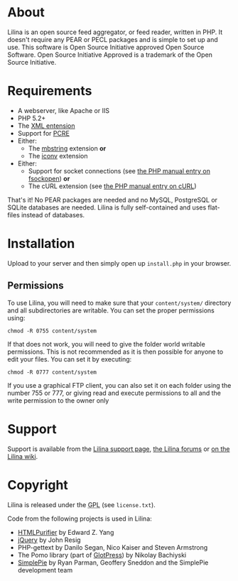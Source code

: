 ﻿About
=====

Lilina is an open source feed aggregator, or feed reader, written in PHP. It doesn't require any PEAR or PECL packages and is simple to set up and use.
This software is Open Source Initiative approved Open Source Software. Open Source Initiative Approved is a trademark of the Open Source Initiative.

Requirements
============

* A webserver, like Apache or IIS
* PHP 5.2+
* The <a href="http://php.net/xml">XML entension</a>
* Support for <a href="http://php.net/pcre">PCRE</a>
* Either:
  * The <a href="http://php.net/mbstring">mbstring</a> extension <strong>or</strong>
  * The <a href="http://php.net/iconv">iconv</a> extension
* Either:
  * Support for socket connections (see <a href="http://php.net/manual/en/function.fsockopen.php">the PHP manual entry on fsockopen</a>) <strong>or</strong>
  * The cURL extension (see <a href="http://au.php.net/curl">the PHP manual entry on cURL</a>)

That's it! No PEAR packages are needed and no MySQL, PostgreSQL or SQLite databases are needed. Lilina is fully self-contained and uses flat-files instead of databases.

Installation
============

Upload to your server and then simply open up <code>install.php</code> in your browser.

Permissions
-----------

To use Lilina, you will need to make sure that your <code>content/system/</code> directory and all subdirectories are writable. You can set the proper permissions using:

    chmod -R 0755 content/system

If that does not work, you will need to give the folder world writable permissions. This is not recommended as it is then possible for anyone to edit your files. You can set it by executing:

    chmod -R 0777 content/system

If you use a graphical FTP client, you can also set it on each folder using the number 755 or 777, or giving read and execute permissions to all and the write permission to the owner only

Support
=======

Support is available from the <a href="http://getlilina.org/docs/support">Lilina support page</a>, <a href="http://getlilina.org/forums/">the Lilina forums</a> or <a href="http://getlilina.org/docs/">on the Lilina wiki</a>.

Copyright
=========

Lilina is released under the <abbr title="GNU Public License">GPL</abbr> (see <code>license.txt</code>).

Code from the following projects is used in Lilina:

* <a href="http://htmlpurifier.org/">HTMLPurifier</a> by Edward Z. Yang
* <a href="http://jquery.org/">jQuery</a> by John Resig
* PHP-gettext by Danilo Segan, Nico Kaiser and Steven Armstrong
* The Pomo library (part of <a href="http://glotpress.org/">GlotPress</a>) by Nikolay Bachiyski
* <a href="http://simplepie.org/">SimplePie</a> by Ryan Parman, Geoffery Sneddon and the SimplePie development team
